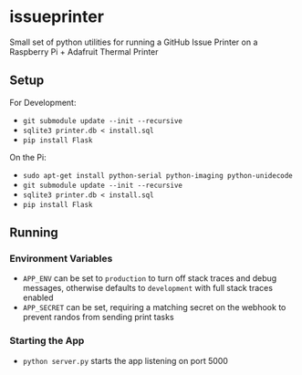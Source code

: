 # issueprinter
Small set of python utilities for running a GitHub Issue Printer on a Raspberry Pi + Adafruit Thermal Printer

## Setup

For Development:
* `git submodule update --init --recursive`
* `sqlite3 printer.db < install.sql`
* `pip install Flask`

On the Pi:
* `sudo apt-get install python-serial python-imaging python-unidecode`
* `git submodule update --init --recursive`
* `sqlite3 printer.db < install.sql`
* `pip install Flask`

## Running

### Environment Variables

* `APP_ENV` can be set to `production` to turn off stack traces and debug messages, otherwise defaults to `development` with full stack traces enabled
* `APP_SECRET` can be set, requiring a matching secret on the webhook to prevent randos from sending print tasks

### Starting the App

* `python server.py` starts the app listening on port 5000
